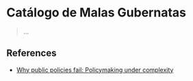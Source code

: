 # Catálogo de Malas Gubernatas

> ...

## References

- [Why public policies fail: Policymaking under complexity](https://www.sciencedirect.com/science/article/pii/S1517758019300931)
